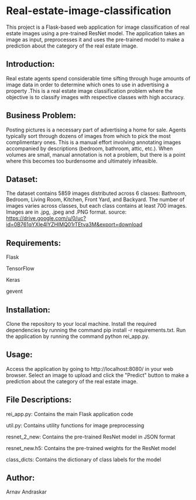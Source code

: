 # Real-estate-image-classification

This project is a Flask-based web application for image classification of real estate images using a pre-trained ResNet model. The application takes an image as input, preprocesses it and uses the pre-trained model to make a prediction about the category of the real estate image.

## Introduction:
Real estate agents spend considerable time sifting through huge amounts of image data in order to determine which ones to use in advertising a property .This is a real estate image classification problem where the objective is to classify images with respective classes with high accuracy.

## Business Problem:
Posting pictures is a necessary part of advertising a home for sale. Agents typically sort through dozens of images from which to pick the most complimentary ones. This is a manual effort involving annotating images accompanied by descriptions (bedroom, bathroom, attic, etc.). When volumes are small, manual annotation is not a problem, but there is a point where this becomes too burdensome and ultimately infeasible.

## Dataset:
The dataset contains 5859 images distributed across 6 classes: Bathroom, Bedroom, Living Room, Kitchen, Front Yard, and Backyard. The number of images varies across classes, but each class contains at least 700 images. Images are in .jpg, .jpeg and .PNG format.
source: https://drive.google.com/u/0/uc?id=0B761qYXle4lYZHlMQ01rTEtva3M&export=download

## Requirements:

Flask

TensorFlow

Keras

gevent

## Installation:

Clone the repository to your local machine.
Install the required dependencies by running the command pip install -r requirements.txt.
Run the application by running the command python rei_app.py.

## Usage:

Access the application by going to http://localhost:8080/ in your web browser.
Select an image to upload and click the "Predict" button to make a prediction about the category of the real estate image.

## File Descriptions:

rei_app.py: Contains the main Flask application code

util.py: Contains utility functions for image preprocessing

resnet_2_new: Contains the pre-trained ResNet model in JSON format

resnet_new.h5: Contains the pre-trained weights for the ResNet model

class_dicts: Contains the dictionary of class labels for the model

## Author:

Arnav Andraskar
